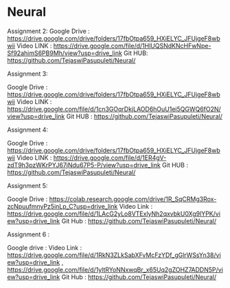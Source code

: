 # Neural
Assignment 2:
Google Drive : https://drive.google.com/drive/folders/17fbOtpa659_HXiELYC_JFUjgeF8wbwii
Video LINK : https://drive.google.com/file/d/1HlUQSNdKNcHFwNpe-Sf92ahimS6PB9Mh/view?usp=drive_link
Git HUB:  https://github.com/TejaswiPasupuleti/Neural/


Assignment 3:

Google Drive : https://drive.google.com/drive/folders/17fbOtpa659_HXiELYC_JFUjgeF8wbwii
Video LINK : https://drive.google.com/file/d/1cn3GOqrDkjLAOD6hOuU1ei5QGWQ6fO2N/view?usp=drive_link
Git HUB :  https://github.com/TejaswiPasupuleti/Neural/


Assignment 4:

Google Drive : https://drive.google.com/drive/folders/17fbOtpa659_HXiELYC_JFUjgeF8wbwii
Video LINK : https://drive.google.com/file/d/1ER4gV-zdT9h3pzWKrPYJ67jNdu67P5-P/view?usp=drive_link
Git HUB : https://github.com/TejaswiPasupuleti/Neural/


Assignment 5:

Google Drive : https://colab.research.google.com/drive/1R_SqCRMg3Rox-zcNpuufmnyPz5inLp_C?usp=drive_link
Video Link : https://drive.google.com/file/d/1LAcG2yLo8VTExlyNh2qxvbkU0Xg9lYPK/view?usp=drive_link
Git Hub : https://github.com/TejaswiPasupuleti/Neural/

Assignment 6 : 

Google drive : 
Video Link : https://drive.google.com/file/d/1RkN3ZLkSabXFvMcFzYDf_gGlrWSsYn38/view?usp=drive_link , https://drive.google.com/file/d/1yltRYoNNxwqBr_x65Uq2gZOHZ7ADDN5P/view?usp=drive_link
Git Hub : https://github.com/TejaswiPasupuleti/Neural/
